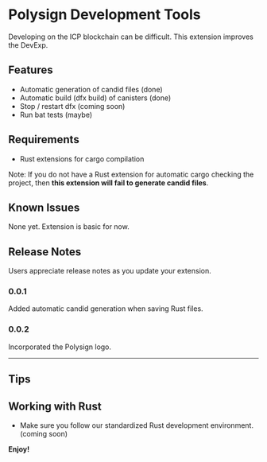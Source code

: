 # Polysign Development Tools
Developing on the ICP blockchain can be difficult. This extension improves the DevExp.

## Features

- Automatic generation of candid files (done)
- Automatic build (dfx build) of canisters (done) 
- Stop / restart dfx (coming soon)
- Run bat tests (maybe)

## Requirements
- Rust extensions for cargo compilation

Note: If you do not have a Rust extension for automatic cargo checking the project, then **this extension will fail to generate candid files**.

## Known Issues
None yet. Extension is basic for now.

## Release Notes

Users appreciate release notes as you update your extension.

### 0.0.1
Added automatic candid generation when saving Rust files.

### 0.0.2
Incorporated the Polysign logo.

---

## Tips

## Working with Rust

* Make sure you follow our standardized Rust development environment. (coming soon)

**Enjoy!**
